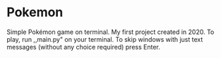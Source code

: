 # Pokemon
Simple Pokémon game on terminal.
My first project created in 2020.
To play, run ,,main.py" on your terminal.
To skip windows with just text messages (without any choice required) press Enter.
